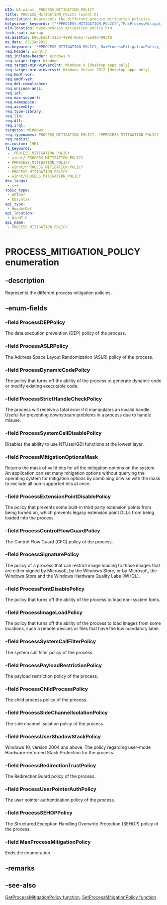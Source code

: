 ```yaml
---
UID: NE:winnt._PROCESS_MITIGATION_POLICY
title: PROCESS_MITIGATION_POLICY (winnt.h)
description: Represents the different process mitigation policies.
helpviewer_keywords: ["*PPROCESS_MITIGATION_POLICY","MaxProcessMitigationPolicy","PPROCESS_MITIGATION_POLICY","PPROCESS_MITIGATION_POLICY enumeration pointer","PROCESS_MITIGATION_POLICY","PROCESS_MITIGATION_POLICY enumeration","ProcessASLRPolicy","ProcessControlFlowGuardPolicy","ProcessDEPPolicy","ProcessDynamicCodePolicy","ProcessExtensionPointDisablePolicy","ProcessFontDisablePolicy","ProcessImageLoadPolicy","ProcessMitigationOptionsMask","ProcessSignaturePolicy","ProcessStrictHandleCheckPolicy","ProcessSystemCallDisablePolicy","base.process_mitigation_policy","winnt/MaxProcessMitigationPolicy","winnt/PPROCESS_MITIGATION_POLICY","winnt/PROCESS_MITIGATION_POLICY","winnt/ProcessASLRPolicy","winnt/ProcessControlFlowGuardPolicy","winnt/ProcessDEPPolicy","winnt/ProcessDynamicCodePolicy","winnt/ProcessExtensionPointDisablePolicy","winnt/ProcessFontDisablePolicy","winnt/ProcessImageLoadPolicy","winnt/ProcessMitigationOptionsMask","winnt/ProcessSignaturePolicy","winnt/ProcessStrictHandleCheckPolicy","winnt/ProcessSystemCallDisablePolicy"]
old-location: base\process_mitigation_policy.htm
tech.root: backup
ms.assetid: b9636a0f-3123-499d-8663-72ed4d4993f0
ms.date: 05/24/2022
ms.keywords: '*PPROCESS_MITIGATION_POLICY, MaxProcessMitigationPolicy, PPROCESS_MITIGATION_POLICY, PPROCESS_MITIGATION_POLICY enumeration pointer, PROCESS_MITIGATION_POLICY, PROCESS_MITIGATION_POLICY enumeration, ProcessASLRPolicy, ProcessControlFlowGuardPolicy, ProcessDEPPolicy, ProcessDynamicCodePolicy, ProcessExtensionPointDisablePolicy, ProcessFontDisablePolicy, ProcessImageLoadPolicy, ProcessMitigationOptionsMask, ProcessSignaturePolicy, ProcessStrictHandleCheckPolicy, ProcessSystemCallDisablePolicy, base.process_mitigation_policy, winnt/MaxProcessMitigationPolicy, winnt/PPROCESS_MITIGATION_POLICY, winnt/PROCESS_MITIGATION_POLICY, winnt/ProcessASLRPolicy, winnt/ProcessControlFlowGuardPolicy, winnt/ProcessDEPPolicy, winnt/ProcessDynamicCodePolicy, winnt/ProcessExtensionPointDisablePolicy, winnt/ProcessFontDisablePolicy, winnt/ProcessImageLoadPolicy, winnt/ProcessMitigationOptionsMask, winnt/ProcessSignaturePolicy, winnt/ProcessStrictHandleCheckPolicy, winnt/ProcessSystemCallDisablePolicy'
req.header: winnt.h
req.include-header: Windows.h
req.target-type: Windows
req.target-min-winverclnt: Windows 8 [desktop apps only]
req.target-min-winversvr: Windows Server 2012 [desktop apps only]
req.kmdf-ver: 
req.umdf-ver: 
req.ddi-compliance: 
req.unicode-ansi: 
req.idl: 
req.max-support: 
req.namespace: 
req.assembly: 
req.type-library: 
req.lib: 
req.dll: 
req.irql: 
targetos: Windows
req.typenames: PROCESS_MITIGATION_POLICY, *PPROCESS_MITIGATION_POLICY
req.redist: 
ms.custom: 19H1
f1_keywords:
 - _PROCESS_MITIGATION_POLICY
 - winnt/_PROCESS_MITIGATION_POLICY
 - PPROCESS_MITIGATION_POLICY
 - winnt/PPROCESS_MITIGATION_POLICY
 - PROCESS_MITIGATION_POLICY
 - winnt/PROCESS_MITIGATION_POLICY
dev_langs:
 - c++
topic_type:
 - APIRef
 - kbSyntax
api_type:
 - HeaderDef
api_location:
 - WinNT.h
api_name:
 - PROCESS_MITIGATION_POLICY
---
```


# PROCESS_MITIGATION_POLICY enumeration

## -description

Represents the different process mitigation policies.

## -enum-fields

### -field ProcessDEPPolicy

The data execution prevention (DEP) policy of the process.

### -field ProcessASLRPolicy

The Address Space Layout Randomization (ASLR) policy of the process.

### -field ProcessDynamicCodePolicy

The policy that turns off the ability of the process to generate dynamic code or modify existing executable code.

### -field ProcessStrictHandleCheckPolicy

The process will receive a fatal error if it manipulates an invalid handle. Useful for preventing downstream problems in a process due to handle misuse.

### -field ProcessSystemCallDisablePolicy

Disables the ability to use NTUser/GDI functions at the lowest layer.

### -field ProcessMitigationOptionsMask

Returns the mask of valid bits for all the mitigation options on the system.  An application can set many mitigation options without querying the operating system for mitigation options by combining bitwise with the mask to exclude all non-supported bits at once.

### -field ProcessExtensionPointDisablePolicy

The policy that prevents some built-in third party extension points from being turned on, which prevents legacy extension point DLLs from being loaded into the process.

### -field ProcessControlFlowGuardPolicy

The Control Flow Guard (CFG) policy of the process.

### -field ProcessSignaturePolicy

The policy of a process that can restrict image loading to those images that are either signed by Microsoft, by the Windows Store, or by Microsoft, the Windows Store and the Windows Hardware Quality Labs (WHQL).

### -field ProcessFontDisablePolicy

The policy that turns off the ability of the process to load non-system fonts.

### -field ProcessImageLoadPolicy

The policy that turns off the ability of the process to load images from some locations, such a remote devices or files that have the low mandatory label.

### -field ProcessSystemCallFilterPolicy

The system call filter policy of the process.

### -field ProcessPayloadRestrictionPolicy

The payload restriction policy of the process.

### -field ProcessChildProcessPolicy

The child process policy of the process.

### -field ProcessSideChannelIsolationPolicy

The side channel isolation policy of the process.

### -field ProcessUserShadowStackPolicy

Windows 10, version 2004 and above: The policy regarding user-mode Hardware-enforced Stack Protection for the process.

### -field ProcessRedirectionTrustPolicy

The RedirectionGuard policy of the process.

### -field ProcessUserPointerAuthPolicy

The user pointer authentication policy of the process.

### -field ProcessSEHOPPolicy

The Structured Exception Handling Overwrite Protection (SEHOP) policy of the process.

### -field MaxProcessMitigationPolicy

Ends the enumeration.

## -remarks

## -see-also

[GetProcessMitigationPolicy function](../processthreadsapi/nf-processthreadsapi-getprocessmitigationpolicy.md), [SetProcessMitigationPolicy function](../processthreadsapi/nf-processthreadsapi-setprocessmitigationpolicy.md)